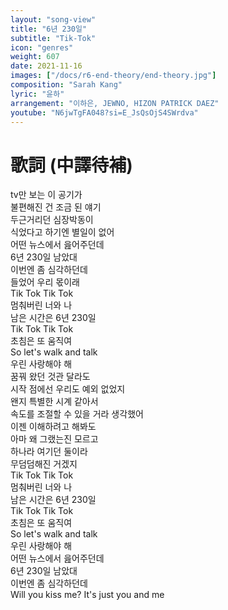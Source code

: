 ```yaml
---
layout: "song-view"
title: "6년 230일"
subtitle: "Tik-Tok"
icon: "genres"
weight: 607
date: 2021-11-16
images: ["/docs/r6-end-theory/end-theory.jpg"]
composition: "Sarah Kang"
lyric: "윤하"
arrangement: "이하은, JEWNO, HIZON PATRICK DAEZ"
youtube: "N6jwTgFA048?si=E_JsQsOjS4SWrdva"
---
```


# 歌詞 (中譯待補)

tv만 보는 이 공기가  
불편해진 건 조금 된 얘기  
두근거리던 심장박동이  
식었다고 하기엔 별일이 없어  
어떤 뉴스에서 읊어주던데  
6년 230일 남았대  
이번엔 좀 심각하던데  
들었어 우리 몫이래  
Tik Tok Tik Tok  
멈춰버린 너와 나  
남은 시간은 6년 230일  
Tik Tok Tik Tok  
초침은 또 움직여  
So let's walk and talk  
우린 사랑해야 해  
꿈꿔 왔던 것관 달라도  
시작 점에선 우리도 예외 없었지  
왠지 특별한 시계 같아서  
속도를 조절할 수 있을 거라 생각했어  
이젠 이해하려고 해봐도  
아마 왜 그랬는진 모르고  
하나라 여기던 둘이라  
무덤덤해진 거겠지  
Tik Tok Tik Tok  
멈춰버린 너와 나  
남은 시간은 6년 230일  
Tik Tok Tik Tok  
초침은 또 움직여  
So let's walk and talk  
우린 사랑해야 해  
어떤 뉴스에서 읊어주던데  
6년 230일 남았대  
이번엔 좀 심각하던데  
Will you kiss me? It's just you and me  
